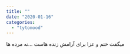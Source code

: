 ```yaml
---
title: ""
date: "2020-01-16"
categories: 
  - "tytomood"
---
```


میگفت ختم و عزا برای آرامشِ زنده هاست ...نه مرده ها
